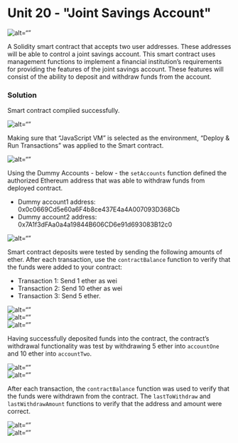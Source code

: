 # Unit 20 - "Joint Savings Account"  

![alt=“”](https://github.com/tiyub/unit-20-joint-savings-account/blob/main/Instructions/Images/20-5-challenge-image.png)  

A Solidity smart contract that accepts two user addresses. These addresses will be able to control a joint savings account. This smart contract uses management functions to implement a financial institution’s requirements for providing the features of the joint savings account. These features will consist of the ability to deposit and withdraw funds from the account.  

### Solution

Smart contract complied successfully.  

![alt=“”](Execution_Results/001-compile.png)  

Making sure that “JavaScript VM” is selected as the environment, “Deploy & Run Transactions” was applied to the Smart contract.  

![alt=“”](Execution_Results/002-deploy.png)  

Using the Dummy Accounts - below - the `setAccounts` function defined the authorized Ethereum address that was able to withdraw funds from deployed contract.  
* Dummy account1 address: 0x0c0669Cd5e60a6F4b8ce437E4a4A007093D368Cb  
* Dummy account2 address: 0x7A1f3dFAa0a4a19844B606CD6e91d693083B12c0  

![alt=“”](Execution_Results/003-setAcc.png)  

Smart contract deposits were tested by sending the following amounts of ether. After each transaction, use the `contractBalance` function to verify that the funds were added to your contract:

* Transaction 1: Send 1 ether as wei
* Transaction 2: Send 10 ether as wei
* Transaction 3: Send 5 ether.

![alt=“”](Execution_Results/004-1EthAsWei.png)  
![alt=“”](Execution_Results/005-10EthAsWei.png)  
![alt=“”](Execution_Results/006-5Eth.png)  

Having successfully deposited funds into the contract, the contract’s withdrawal functionality was test by withdrawing 5 ether into `accountOne` and 10 ether into `accountTwo`.

![alt=“”](Execution_Results/007-1Acc5Eth.png)  
![alt=“”](Execution_Results/008-2Acc10Eth.png)  

After each transaction, the `contractBalance` function was used to verify that the funds were withdrawn from the contract. The `lastToWithdraw` and `lastWithdrawAmount` functions to verify that the address and amount were correct.

![alt=“”](Execution_Results/009-verify5Eth.png)  
![alt=“”](Execution_Results/010-verify10Eth.png)  

